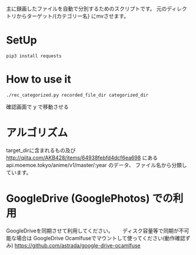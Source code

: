 主に録画したファイルを自動で分別するためのスクリプトです。
元のディレクトリからターゲット/{カテゴリー名} にmvさせます。

# SetUp   
```angular2html
pip3 install requests
```
  
# How to use it  
```
./rec_categorized.py recorded_file_dir categorized_dir
```
確認画面で y で移動させる



# アルゴリズム  
target_dirに含まれるもの及び
http://qiita.com/AKB428/items/64938febfd4dcf6ea698
にあるapi.moemoe.tokyo/anime/v1/master/:year 
のデータ、
ファイル名から分類しています。

# GoogleDrive (GooglePhotos) での利用  
GoogleDriveを同期させて利用してください。　　
ディスク容量等で同期が不可能な場合は
GoogleDrive Ocamlfuseでマウントして使ってください(動作確認ずみ)
https://github.com/astrada/google-drive-ocamlfuse
